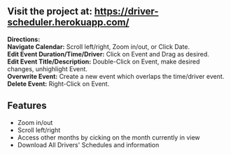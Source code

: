 ## Visit the project at: https://driver-scheduler.herokuapp.com/

<b>Directions:</b> <br />
<b>Navigate Calendar:</b> Scroll left/right, Zoom in/out, or Click Date.<br />
<b>Edit Event Duration/Time/Driver:</b> Click on Event and Drag as desired.<br />
<b>Edit Event Title/Description:</b> Double-Click on Event, make desired changes, unhighlight Event.<br />
<b>Overwrite Event:</b> Create a new event which overlaps the time/driver event.<br />
<b>Delete Event:</b> Right-Click on Event.<br />

## Features
- Zoom in/out
- Scroll left/right
- Access other months by cicking on the month currently in view
- Download All Drivers' Schedules and information



